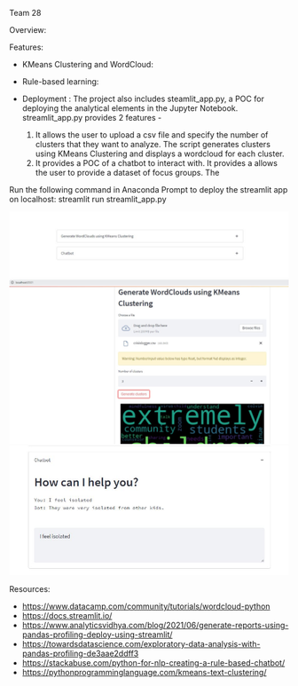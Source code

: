Team 28


Overview:



Features:

- KMeans Clustering and WordCloud:

- Rule-based learning:

- Deployment : The project also includes steamlit_app.py, a POC for deploying the analytical elements in the Jupyter Notebook. streamlit_app.py provides 2 features - 
	1. It allows the user to upload a csv file and specify the number of clusters that they want to analyze. The script generates clusters using KMeans Clustering and displays a wordcloud for each cluster.
	2. It provides a POC of a chatbot to interact with. It provides a allows the user to provide a dataset of focus groups. The 

Run the following command in Anaconda Prompt to deploy the streamlit app on localhost:
streamlit run streamlit_app.py

![Alt Text](https://github.com/NNerurkar/ML-for-Good-Hackathon/blob/main/Team28/streamlit_app_home_page.JPG?raw=true "Home Page")
![Alt Text](https://github.com/NNerurkar/ML-for-Good-Hackathon/blob/main/Team28/streamlit_app_clustering.JPG?raw=true "Clustering")
![Alt Text](https://github.com/NNerurkar/ML-for-Good-Hackathon/blob/main/Team28/streamlit_app_chatbot.JPG?raw=true "ChatBot")



Resources:

- https://www.datacamp.com/community/tutorials/wordcloud-python
- https://docs.streamlit.io/
- https://www.analyticsvidhya.com/blog/2021/06/generate-reports-using-pandas-profiling-deploy-using-streamlit/
- https://towardsdatascience.com/exploratory-data-analysis-with-pandas-profiling-de3aae2ddff3
- https://stackabuse.com/python-for-nlp-creating-a-rule-based-chatbot/
- https://pythonprogramminglanguage.com/kmeans-text-clustering/


